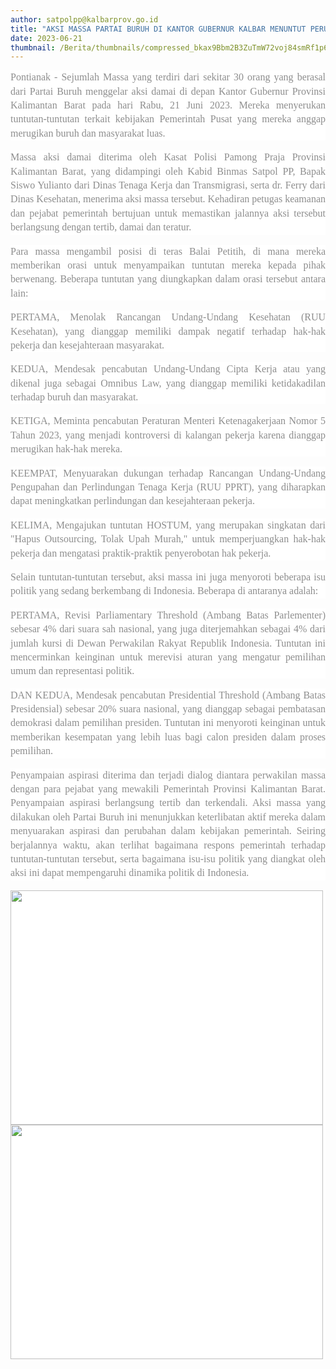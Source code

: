 ```yaml
---
author: satpolpp@kalbarprov.go.id
title: "AKSI MASSA PARTAI BURUH DI KANTOR GUBERNUR KALBAR MENUNTUT PERUBAHAN KEBIJAKAN PEMERINTAH PUSAT"
date: 2023-06-21
thumbnail: /Berita/thumbnails/compressed_bkax9Bbm2B3ZuTmW72voj84smRf1p6AP488Gu3Rt.jpg
---
```

<p style="box-sizing: border-box; margin: 0px 0px 1rem; padding: 0px; color: #8d8d8d; font-size: 14px; line-height: 1.4; font-family: 'Work Sans', sans-serif; background-color: #ffffff; text-align: justify;"><span style="box-sizing: border-box; margin: 0px; padding: 0px; font-size: 12pt;"><span style="box-sizing: border-box; margin: 0px; padding: 0px; font-family: 'Times New Roman', 'serif';">Pontianak&nbsp;- Sejumlah Massa yang terdiri dari sekitar 30 orang yang berasal dari Partai Buruh menggelar aksi damai di depan Kantor Gubernur Provinsi Kalimantan Barat pada hari Rabu, 21 Juni 2023. Mereka menyerukan tuntutan-tuntutan terkait kebijakan Pemerintah Pusat&nbsp;yang mereka anggap merugikan buruh dan masyarakat luas.</span></span></p>
<p style="box-sizing: border-box; margin: 0px 0px 1rem; padding: 0px; color: #8d8d8d; font-size: 14px; line-height: 1.4; font-family: 'Work Sans', sans-serif; background-color: #ffffff; text-align: justify;"><span style="box-sizing: border-box; margin: 0px; padding: 0px; font-size: 12pt;"><span style="box-sizing: border-box; margin: 0px; padding: 0px; font-family: 'Times New Roman', 'serif';">Massa aksi damai diterima oleh Kasat Polisi Pamong Praja Provinsi Kalimantan Barat, yang didampingi oleh Kabid Binmas Satpol PP, Bapak Siswo Yulianto dari Dinas Tenaga Kerja dan Transmigrasi, serta dr. Ferry dari Dinas Kesehatan, menerima aksi massa tersebut. Kehadiran petugas keamanan dan pejabat pemerintah bertujuan untuk memastikan jalannya aksi tersebut berlangsung dengan tertib, damai dan teratur.</span></span></p>
<p style="box-sizing: border-box; margin: 0px 0px 1rem; padding: 0px; color: #8d8d8d; font-size: 14px; line-height: 1.4; font-family: 'Work Sans', sans-serif; background-color: #ffffff; text-align: justify;"><span style="box-sizing: border-box; margin: 0px; padding: 0px; font-size: 12pt;"><span style="box-sizing: border-box; margin: 0px; padding: 0px; font-family: 'Times New Roman', 'serif';">Para massa mengambil posisi di teras Balai Petitih, di mana mereka memberikan orasi untuk menyampaikan tuntutan mereka kepada pihak berwenang. Beberapa tuntutan yang diungkapkan dalam orasi tersebut antara lain:</span></span></p>
<p style="box-sizing: border-box; margin: 0px 0px 1rem; padding: 0px; color: #8d8d8d; font-size: 14px; line-height: 1.4; font-family: 'Work Sans', sans-serif; background-color: #ffffff; text-align: justify;"><span style="box-sizing: border-box; margin: 0px; padding: 0px; font-size: 12pt;"><span style="box-sizing: border-box; margin: 0px; padding: 0px; font-family: 'Times New Roman', 'serif';">PERTAMA,&nbsp;Menolak Rancangan Undang-Undang Kesehatan (RUU Kesehatan), yang dianggap memiliki dampak negatif terhadap hak-hak pekerja dan kesejahteraan masyarakat.</span></span></p>
<p style="box-sizing: border-box; margin: 0px 0px 1rem; padding: 0px; color: #8d8d8d; font-size: 14px; line-height: 1.4; font-family: 'Work Sans', sans-serif; background-color: #ffffff; text-align: justify;"><span style="box-sizing: border-box; margin: 0px; padding: 0px; font-size: 12pt;"><span style="box-sizing: border-box; margin: 0px; padding: 0px; font-family: 'Times New Roman', 'serif';">KEDUA, Mendesak pencabutan Undang-Undang Cipta Kerja atau yang dikenal juga sebagai Omnibus Law, yang dianggap memiliki ketidakadilan terhadap buruh dan masyarakat.</span></span></p>
<p style="box-sizing: border-box; margin: 0px 0px 1rem; padding: 0px; color: #8d8d8d; font-size: 14px; line-height: 1.4; font-family: 'Work Sans', sans-serif; background-color: #ffffff; text-align: justify;"><span style="box-sizing: border-box; margin: 0px; padding: 0px; font-size: 12pt;"><span style="box-sizing: border-box; margin: 0px; padding: 0px; font-family: 'Times New Roman', 'serif';">KETIGA, Meminta pencabutan Peraturan Menteri Ketenagakerjaan Nomor 5 Tahun 2023, yang menjadi kontroversi di kalangan pekerja karena dianggap merugikan hak-hak mereka.</span></span></p>
<p style="box-sizing: border-box; margin: 0px 0px 1rem; padding: 0px; color: #8d8d8d; font-size: 14px; line-height: 1.4; font-family: 'Work Sans', sans-serif; background-color: #ffffff; text-align: justify;"><span style="box-sizing: border-box; margin: 0px; padding: 0px; font-size: 12pt;"><span style="box-sizing: border-box; margin: 0px; padding: 0px; font-family: 'Times New Roman', 'serif';">KEEMPAT, Menyuarakan dukungan terhadap Rancangan Undang-Undang Pengupahan dan Perlindungan Tenaga Kerja (RUU PPRT), yang diharapkan dapat meningkatkan perlindungan dan kesejahteraan pekerja.</span></span></p>
<p style="box-sizing: border-box; margin: 0px 0px 1rem; padding: 0px; color: #8d8d8d; font-size: 14px; line-height: 1.4; font-family: 'Work Sans', sans-serif; background-color: #ffffff; text-align: justify;"><span style="box-sizing: border-box; margin: 0px; padding: 0px; font-size: 12pt;"><span style="box-sizing: border-box; margin: 0px; padding: 0px; font-family: 'Times New Roman', 'serif';">KELIMA, Mengajukan tuntutan HOSTUM, yang merupakan singkatan dari "Hapus Outsourcing, Tolak Upah Murah," untuk memperjuangkan hak-hak pekerja dan mengatasi praktik-praktik penyerobotan hak pekerja.</span></span></p>
<p style="box-sizing: border-box; margin: 0px 0px 1rem; padding: 0px; color: #8d8d8d; font-size: 14px; line-height: 1.4; font-family: 'Work Sans', sans-serif; background-color: #ffffff; text-align: justify;"><span style="box-sizing: border-box; margin: 0px; padding: 0px; font-size: 12pt;"><span style="box-sizing: border-box; margin: 0px; padding: 0px; font-family: 'Times New Roman', 'serif';">Selain tuntutan-tuntutan tersebut, aksi massa ini juga menyoroti beberapa isu politik yang sedang berkembang di Indonesia. Beberapa di antaranya adalah:</span></span></p>
<p style="box-sizing: border-box; margin: 0px 0px 1rem; padding: 0px; color: #8d8d8d; font-size: 14px; line-height: 1.4; font-family: 'Work Sans', sans-serif; background-color: #ffffff; text-align: justify;"><span style="box-sizing: border-box; margin: 0px; padding: 0px; font-size: 12pt;"><span style="box-sizing: border-box; margin: 0px; padding: 0px; font-family: 'Times New Roman', 'serif';">PERTAMA, Revisi Parliamentary Threshold (Ambang Batas Parlementer) sebesar 4% dari suara sah nasional, yang juga diterjemahkan sebagai 4% dari jumlah kursi di Dewan Perwakilan Rakyat Republik Indonesia. Tuntutan ini mencerminkan keinginan untuk merevisi aturan yang mengatur pemilihan umum dan representasi politik.</span></span></p>
<p style="box-sizing: border-box; margin: 0px 0px 1rem; padding: 0px; color: #8d8d8d; font-size: 14px; line-height: 1.4; font-family: 'Work Sans', sans-serif; background-color: #ffffff; text-align: justify;"><span style="box-sizing: border-box; margin: 0px; padding: 0px; font-size: 12pt;"><span style="box-sizing: border-box; margin: 0px; padding: 0px; font-family: 'Times New Roman', 'serif';">DAN KEDUA, Mendesak pencabutan Presidential Threshold (Ambang Batas Presidensial) sebesar 20% suara nasional, yang dianggap sebagai pembatasan demokrasi dalam pemilihan presiden. Tuntutan ini menyoroti keinginan untuk memberikan kesempatan yang lebih luas bagi calon presiden dalam proses pemilihan.</span></span></p>
<p style="box-sizing: border-box; margin: 0px 0px 1rem; padding: 0px; color: #8d8d8d; font-size: 14px; line-height: 1.4; font-family: 'Work Sans', sans-serif; background-color: #ffffff; text-align: justify;"><span style="box-sizing: border-box; margin: 0px; padding: 0px; font-size: 12pt;"><span style="box-sizing: border-box; margin: 0px; padding: 0px; font-family: 'Times New Roman', 'serif';">Penyampaian aspirasi diterima dan terjadi dialog diantara perwakilan massa dengan para pejabat yang mewakili Pemerintah Provinsi Kalimantan Barat. Penyampaian aspirasi berlangsung tertib dan terkendali. Aksi massa yang dilakukan oleh Partai Buruh ini menunjukkan keterlibatan aktif mereka dalam menyuarakan aspirasi dan perubahan dalam kebijakan pemerintah. Seiring berjalannya waktu, akan terlihat bagaimana respons pemerintah terhadap tuntutan-tuntutan tersebut, serta bagaimana isu-isu politik yang diangkat oleh aksi ini dapat mempengaruhi dinamika politik di Indonesia.</span></span></p>
<p style="box-sizing: border-box; margin: 0px 0px 1rem; padding: 0px; color: #8d8d8d; font-size: 14px; line-height: 1.4; font-family: 'Work Sans', sans-serif; background-color: #ffffff; text-align: justify;"><span style="box-sizing: border-box; margin: 0px; padding: 0px; font-size: 12pt;"><span style="box-sizing: border-box; margin: 0px; padding: 0px; font-family: 'Times New Roman', 'serif';"><img src="/images/OGWN5XhipAnivwt0xTGs.jpeg" alt="" width="500" height="375" /><img src="/images/0ekj9NL7CMpudd8sNp2E.jpeg" alt="" width="500" height="375" /></span></span></p>